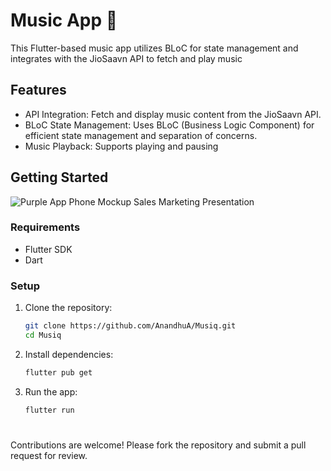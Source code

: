 # Music App 🎵

This Flutter-based music app utilizes BLoC for state management and integrates with the JioSaavn API to fetch and play music 
## Features

- API Integration: Fetch and display music content from the JioSaavn API.
- BLoC State Management: Uses BLoC (Business Logic Component) for efficient state management and separation of concerns.
- Music Playback: Supports playing and pausing

## Getting Started
![Purple App Phone Mockup Sales Marketing Presentation](https://github.com/user-attachments/assets/06a0fe61-d397-478f-ab98-94248b750d1f)
### Requirements

- Flutter SDK
- Dart

### Setup

1. Clone the repository:
   ```bash
   git clone https://github.com/AnandhuA/Musiq.git
   cd Musiq

2. Install dependencies:
   ```bash
   flutter pub get
3. Run the app:
   ```bash
   flutter run
#
#
#
Contributions are welcome! Please fork the repository and submit a pull request for review.
